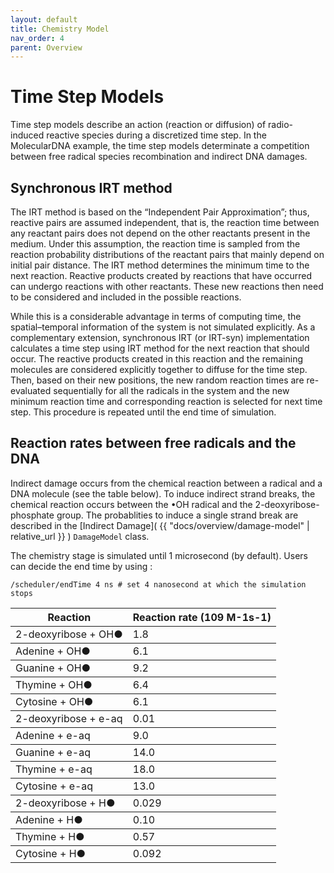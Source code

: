 ```yaml
---
layout: default
title: Chemistry Model
nav_order: 4
parent: Overview
---
```


# Time Step Models

Time step models describe an action (reaction or diffusion) of radio-induced reactive species during a discretized time step. In the MolecularDNA example, the time step models determinate a competition between free radical species recombination and indirect DNA damages.
## Synchronous IRT method

The IRT method is based on the “Independent Pair Approximation”; thus, reactive pairs are assumed independent, that is, the reaction time between any reactant pairs does not depend on the other reactants present in the medium. Under this assumption, the reaction time is sampled from the reaction probability distributions of the reactant pairs that mainly depend on initial pair distance. The IRT method determines the minimum time to the next reaction. Reactive products created by reactions that have occurred can undergo reactions with other reactants. These new reactions then need to be considered and included in the possible reactions.

While this is a considerable advantage in terms of computing time, the spatial–temporal information of the system is not simulated explicitly. As a complementary extension, synchronous IRT (or IRT-syn) implementation calculates a time step using IRT method for the next reaction that should occur. The reactive products created in this reaction and the remaining molecules are considered explicitly together to diffuse for the time step. Then, based on their new positions, the new random reaction times are re-evaluated sequentially for all the radicals in the system and the new minimum reaction time and corresponding reaction is selected for next time step. This procedure is repeated until the end time of simulation.



<table ><thead><tr><th> Reaction </th><th> Reaction rate (109 M-1s-1) </th></tr></thead><tbody><tr><td>
 2-deoxyribose + OH● </td><td>	1.8 </th></tr></thead><tbody><tr><td>
Adenine + OH●</td><td>	6.1</th></tr></thead><tbody><tr><td>
Guanine + OH●</td><td>	9.2</th></tr></thead><tbody><tr><td>
Thymine + OH●</td><td>	6.4</th></tr></thead><tbody><tr><td>
Cytosine + OH●</td><td>	6.1</th></tr></thead><tbody><tr><td>
2-deoxyribose + e-aq</td><td>	0.01</th></tr></thead><tbody><tr><td>
Adenine + e-aq</td><td>	9.0</th></tr></thead><tbody><tr><td>
Guanine + e-aq</td><td>	14.0</th></tr></thead><tbody><tr><td>
Thymine + e-aq</td><td>	18.0</th></tr></thead><tbody><tr><td>
Cytosine + e-aq</td><td>	13.0</th></tr></thead><tbody><tr><td>
2-deoxyribose + H●</td><td>	0.029</th></tr></thead><tbody><tr><td>
Adenine + H●</td><td>	0.10</th></tr></thead><tbody><tr><td>
Thymine + H●</td><td>	0.57</th></tr></thead><tbody><tr><td>
Cytosine + H●</td><td>	0.092</th></tr></thead><tbody>

## Reaction rates between free radicals and the DNA
Indirect damage occurs from the chemical reaction between a radical and a DNA molecule (see the table below). To induce indirect strand breaks, the chemical reaction occurs between the •OH radical and the 2-deoxyribose-phosphate group. The probablities to induce a single strand break are described in the
[Indirect Damage]( {{ "docs/overview/damage-model" | relative_url }} ) `DamageModel` class.

The chemistry stage is simulated until 1 microsecond (by default). Users can decide the end time by using :
```
/scheduler/endTime 4 ns # set 4 nanosecond at which the simulation stops
```